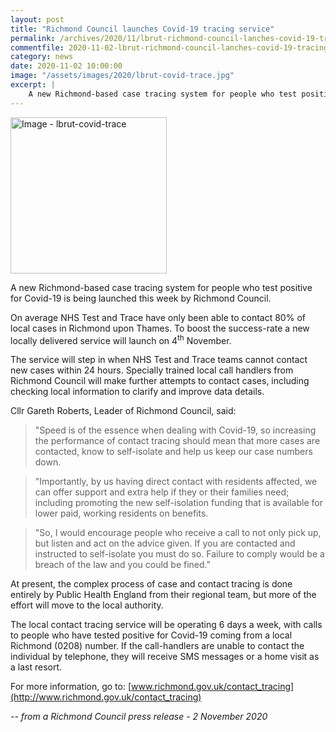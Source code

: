 ```yaml
---
layout: post
title: "Richmond Council launches Covid-19 tracing service"
permalink: /archives/2020/11/lbrut-richmond-council-lanches-covid-19-tracing-service.html
commentfile: 2020-11-02-lbrut-richmond-council-lanches-covid-19-tracing-service
category: news
date: 2020-11-02 10:00:00
image: "/assets/images/2020/lbrut-covid-trace.jpg"
excerpt: |
    A new Richmond-based case tracing system for people who test positive for Covid-19 is being launched this week by Richmond Council.
---
```

<a href="/assets/images/2020/lbrut-covid-trace.jpg" title="Click for a larger image"><img src="/assets/images/2020/lbrut-covid-trace-thumb.jpg" width="250" alt="Image - lbrut-covid-trace"  class="photo right"/></a>

A new Richmond-based case tracing system for people who test positive for Covid-19 is being launched this week by Richmond Council.

On average NHS Test and Trace have only been able to contact 80% of local cases in Richmond upon Thames. To boost the success-rate a new locally delivered service will launch on 4<sup>th</sup> November.

The service will step in when NHS Test and Trace teams cannot contact new cases within 24 hours. Specially trained local call handlers from Richmond Council will make further attempts to contact cases, including checking local information to clarify and improve data details.

Cllr Gareth Roberts, Leader of Richmond Council, said:

> "Speed is of the essence when dealing with Covid-19, so increasing the performance of contact tracing should mean that more cases are contacted, know to self-isolate and help us keep our case numbers down.

> "Importantly, by us having direct contact with residents affected, we can offer support and extra help if they or their families need; including promoting the new self-isolation funding that is available for lower paid, working residents on benefits.

> "So, I would encourage people who receive a call to not only pick up, but listen and act on the advice given. If you are contacted and instructed to self-isolate you must do so. Failure to comply would be a breach of the law and you could be fined."

At present, the complex process of case and contact tracing is done entirely by Public Health England from their regional team, but more of the effort will move to the local authority.

The local contact tracing service will be operating 6 days a week, with calls to people who have tested positive for Covid-19 coming from a local Richmond (0208) number. If the call-handlers are unable to contact the individual by telephone, they will receive SMS messages or a home visit as a last resort.

For more information, go to: [www.richmond.gov.uk/contact_tracing](http://www.richmond.gov.uk/contact_tracing)


<cite>-- from a Richmond Council press release - 2 November 2020</cite>
